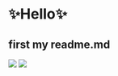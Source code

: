 # ✨Hello✨
## first my readme.md

<p>
<img src="https://img.shields.io/badge/Python-3766AB?style=flat-square&logo=Python&logoColor=white"/>
<img src="https://img.shields.io/badge/Blog-blueviolet?style=flat-square&logo=Starship&logoColor=#fff"/>
</p>

